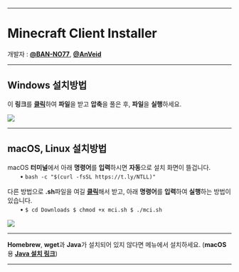 ___
# Minecraft Client Installer

개발자 : [**@BAN-NO77**](https://github.com/BAN-NO77), [**@AnVeid**](https://github.com/AnVeid)
___
## Windows 설치방법
이 **링크**를 [**클릭**](https://github.com/BAN-NO77/Minecraft-Client-Installer/releases/download/MCI6.1.0/Minecraft_Client_Installer.zip)하여 **파일**을 받고 **압축**을 풀은 후, **파일**을 **실행**하세요.

<img src="https://github.com/BAN-NO77/Minecraft-Client-Installer/blob/main/Windows.png">

___
## macOS, Linux 설치방법
macOS **터미널**에서 아래 **명령어**를 **입력**하시면 **자동**으로 설치 화면이 뜰겁니다.  
　　• 
`
bash -c "$(curl -fsSL https://t.ly/NTLL)"
`

다른 방법으로 **.sh**파일을 여길 [**클릭**](https://github.com/BAN-NO77/Minecraft-Client-Installer/releases/download/MCIL1.1.0/mci.sh)해서 받고, 아래 **명령어**를 **입력**하여 **실행**하는 방법이 있습니다.  
　　• 
`
 $ cd Downloads
 $ chmod +x mci.sh
 $ ./mci.sh
`

<img src="https://github.com/BAN-NO77/Minecraft-Client-Installer/blob/main/macOS.gif">

___

**Homebrew**, **wget**과 **Java**가 설치되어 있지 않다면 메뉴에서 설치하세요. (**macOS**용  [**Java 설치 링크**](https://www.oracle.com/java/technologies/downloads/#jdk17-mac))
___
